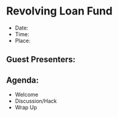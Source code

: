 # Revolving Loan Fund

* Date:
* Time: 
* Place:

## Guest Presenters:

## Agenda:

* Welcome 
* Discussion/Hack
* Wrap Up
